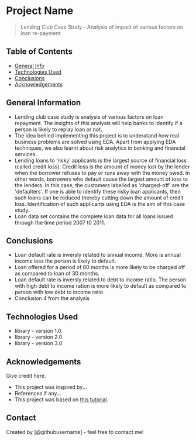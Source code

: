 # Project Name
> Lending Club Case Study - Analysis of impact of various factors on loan re-payment


## Table of Contents
* [General Info](#general-information)
* [Technologies Used](#technologies-used)
* [Conclusions](#conclusions)
* [Acknowledgements](#acknowledgements)


## General Information
- Lending club case study is analysis of various factors on loan repayment. The insights of this analysis will help banks to identify if a person is likely to replay loan or not.
- The idea behind implementing this project is to underatand how real business problems are solved using EDA. Apart from applying EDA techniques, we also learnt about risk analytics in banking and financial services.
-  Lending loans to ‘risky’ applicants is the largest source of financial loss (called credit loss). Credit loss is the amount of money lost by the lender when the borrower refuses to pay or runs away with the money owed. In other words, borrowers who default cause the largest amount of loss to the lenders. In this case, the customers labelled as 'charged-off' are the 'defaulters'. 
If one is able to identify these risky loan applicants, then such loans can be reduced thereby cutting down the amount of credit loss. Identification of such applicants using EDA is the aim of this case study.
- Loan data set  contains the complete loan data for all loans issued through the time period 2007 t0 2011.


## Conclusions
- Loan default rate is inversly related to annual income. More is annual income less the person is likely to default.
- Loan offered for a period of 60 months is more likely to be charged off as compared to loan of 30 months.
- Loan default rate is inversly related to debt to income ratio. The person with high debt to income ration is more likely to default as compared to person with low debt to income ratio
- Conclusion 4 from the analysis


## Technologies Used
- library - version 1.0
- library - version 2.0
- library - version 3.0


## Acknowledgements
Give credit here.
- This project was inspired by...
- References if any...
- This project was based on [this tutorial](https://www.example.com).


## Contact
Created by [@githubusername] - feel free to contact me!


<!-- Optional -->
<!-- ## License -->
<!-- This project is open source and available under the [... License](). -->

<!-- You don't have to include all sections - just the one's relevant to your project -->